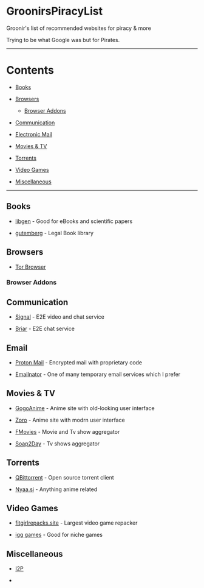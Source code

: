# GroonirsPiracyList
Groonir's list of recommended websites for piracy &amp; more

Trying to be what Google was but for Pirates.

-----------------

# Contents

- [Books](#books)

- [Browsers](#browsers)

   - [Browser Addons](#browser-addons)

- [Communication](#communication)

- [Electronic Mail](#email)

- [Movies & TV](#movies--tv)

- [Torrents](#torrents)

- [Video Games](#video-games)

- [Miscellaneous](#miscellaneous)

-----------------

## Books
- [libgen](https://libgen.rs) - Good for eBooks and scientific papers 

- [gutemberg](https://www.gutenberg.org/) - Legal Book library
  
## Browsers

- [Tor Browser](https://torproject.org)

### Browser Addons



## Communication 

- [Signal](https://signal.org) - E2E video and chat service 

- [Briar](https://briar.org) - E2E chat service 


 
## Email

  - [Proton Mail](https://proton.me/mail) - Encrypted mail with proprietary code
  
  - [Emailnator](https://emailnator.com) - One of many temporary email services which I prefer

  
## Movies & TV

- [GogoAnime](https://gogoanime.llc) - Anime site with old-looking user interface

- [Zoro](https://zoro.to) - Anime site with modrn user interface

- [FMovies](https://fmovies.to) - Movie and Tv show aggregator

- [Soap2Day](https://soap2day.to) - Tv shows aggregator


## Torrents

- [QBittorrent](https://qbittorrent.org) - Open source torrent client
  
- [Nyaa.si](https://nyaa.si) - Anything anime related


## Video Games

- [fitgirlrepacks.site](https://fitgirlrepacks.site) - Largest video game repacker

- [igg games](https://igg-games.com) - Good for niche games 


## Miscellaneous

- [I2P]()

- 

